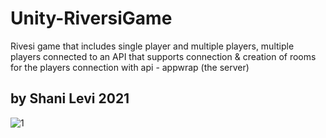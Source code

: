 # Unity-RiversiGame
Rivesi game that includes single player and multiple players, 
multiple players connected to an API that supports connection & creation of rooms for the players connection with api - appwrap (the server)
 
 ## by Shani Levi 2021 

![1](https://user-images.githubusercontent.com/48565585/134546846-5457afc4-96c9-4208-96db-ba595b9e79f7.PNG)
